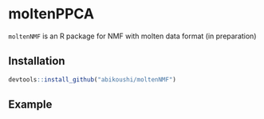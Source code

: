 # moltenPPCA

`moltenNMF` is an R package for NMF with molten data format (in preparation)

## Installation

```R
devtools::install_github("abikoushi/moltenNMF")
```

## Example

